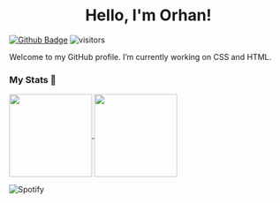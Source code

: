 <h1 align="center">Hello, I'm Orhan!</h1>

[![Github Badge](https://img.shields.io/badge/-Github-232323?logo=Github&logoColor=white&link=https://space.bilibili.com/7708412)](https://github.com/MeltemClkgl)
![visitors](https://visitor-badge.laobi.icu/badge?page_id=Orhancalikoglu)

Welcome to my GitHub profile. I’m currently working on CSS and HTML.


### My Stats 🔭


<a href="https://github.com/Orhancalikoglu/github-readme-stats">
    <img height="150em" align="center" src="https://github-readme-stats.vercel.app/api?username=Orhancalikoglu&show_icons=true&theme=radical&include_all_commits=true&count_private=true" />
    <img height="150em" align="center" align="center" src="https://github-readme-stats.vercel.app/api/top-langs/?username=Orhancalikoglu&layout=compact&langs_count=7&theme=dark" />
</a>
    
<br>
    

![Spotify](https://spotify-recently-played-readme.vercel.app/api?user=gs71m4l0fy7ipv6sufm6c6bje&width=760&count=5)
